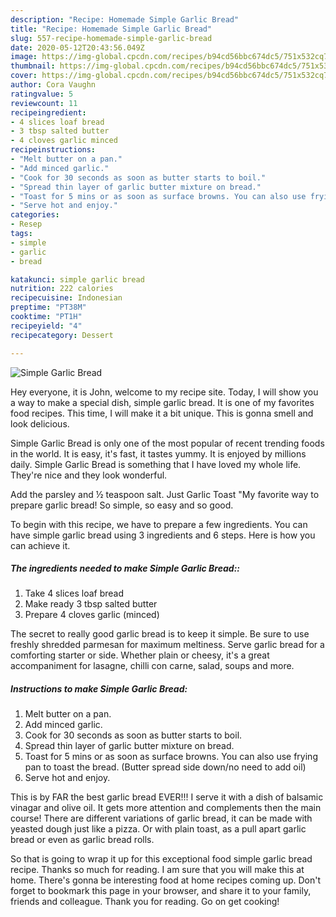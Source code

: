 ```yaml
---
description: "Recipe: Homemade Simple Garlic Bread"
title: "Recipe: Homemade Simple Garlic Bread"
slug: 557-recipe-homemade-simple-garlic-bread
date: 2020-05-12T20:43:56.049Z
image: https://img-global.cpcdn.com/recipes/b94cd56bbc674dc5/751x532cq70/simple-garlic-bread-recipe-main-photo.jpg
thumbnail: https://img-global.cpcdn.com/recipes/b94cd56bbc674dc5/751x532cq70/simple-garlic-bread-recipe-main-photo.jpg
cover: https://img-global.cpcdn.com/recipes/b94cd56bbc674dc5/751x532cq70/simple-garlic-bread-recipe-main-photo.jpg
author: Cora Vaughn
ratingvalue: 5
reviewcount: 11
recipeingredient:
- 4 slices loaf bread
- 3 tbsp salted butter
- 4 cloves garlic minced
recipeinstructions:
- "Melt butter on a pan."
- "Add minced garlic."
- "Cook for 30 seconds as soon as butter starts to boil."
- "Spread thin layer of garlic butter mixture on bread."
- "Toast for 5 mins or as soon as surface browns. You can also use frying pan to toast the bread. (Butter spread side down/no need to add oil)"
- "Serve hot and enjoy."
categories:
- Resep
tags:
- simple
- garlic
- bread

katakunci: simple garlic bread
nutrition: 222 calories
recipecuisine: Indonesian
preptime: "PT38M"
cooktime: "PT1H"
recipeyield: "4"
recipecategory: Dessert

---
```



![Simple Garlic Bread](https://img-global.cpcdn.com/recipes/b94cd56bbc674dc5/751x532cq70/simple-garlic-bread-recipe-main-photo.jpg)

Hey everyone, it is John, welcome to my recipe site. Today, I will show you a way to make a special dish, simple garlic bread. It is one of my favorites food recipes. This time, I will make it a bit unique. This is gonna smell and look delicious.

Simple Garlic Bread is only one of the most popular of recent trending foods in the world. It is easy, it's fast, it tastes yummy. It is enjoyed by millions daily. Simple Garlic Bread is something that I have loved my whole life. They're nice and they look wonderful.

Add the parsley and ½ teaspoon salt. Just Garlic Toast &#34;My favorite way to prepare garlic bread! So simple, so easy and so good.


To begin with this recipe, we have to prepare a few ingredients. You can have simple garlic bread using 3 ingredients and 6 steps. Here is how you can achieve it.

##### The ingredients needed to make Simple Garlic Bread::

1. Take 4 slices loaf bread
1. Make ready 3 tbsp salted butter
1. Prepare 4 cloves garlic (minced)


The secret to really good garlic bread is to keep it simple. Be sure to use freshly shredded parmesan for maximum meltiness. Serve garlic bread for a comforting starter or side. Whether plain or cheesy, it&#39;s a great accompaniment for lasagne, chilli con carne, salad, soups and more. 

##### Instructions to make Simple Garlic Bread:

1. Melt butter on a pan.
1. Add minced garlic.
1. Cook for 30 seconds as soon as butter starts to boil.
1. Spread thin layer of garlic butter mixture on bread.
1. Toast for 5 mins or as soon as surface browns. You can also use frying pan to toast the bread. (Butter spread side down/no need to add oil)
1. Serve hot and enjoy.


This is by FAR the best garlic bread EVER!!! I serve it with a dish of balsamic vinagar and olive oil. It gets more attention and complements then the main course! There are different variations of garlic bread, it can be made with yeasted dough just like a pizza. Or with plain toast, as a pull apart garlic bread or even as garlic bread rolls. 

So that is going to wrap it up for this exceptional food simple garlic bread recipe. Thanks so much for reading. I am sure that you will make this at home. There's gonna be interesting food at home recipes coming up. Don't forget to bookmark this page in your browser, and share it to your family, friends and colleague. Thank you for reading. Go on get cooking!
